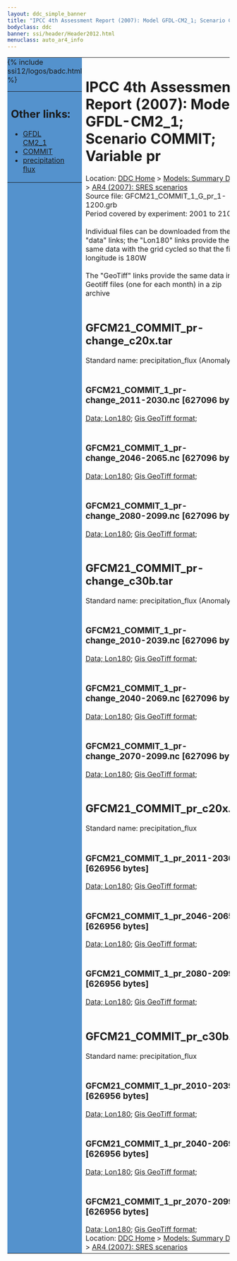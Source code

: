 ```yaml
---
layout: ddc_simple_banner
title: "IPCC 4th Assessment Report (2007): Model GFDL-CM2_1; Scenario COMMIT; Variable pr"
bodyclass: ddc
banner: ssi/header/Header2012.html
menuclass: auto_ar4_info
---
```



<table width="100%" border="0" cellspacing="0" cellpadding="0" style="border-collapse: collapse;">
<tr style="margin:0;padding:0;border:0;">
<td style="margin:0;padding:0;border:0;height:1pt;width:150pt;background:#5492CD;" valign="top" >

<div id="lh-col2" class="auto_ar4_info">
<table class="menumain" bgcolor="#5492CD" cellspacing="0" width="100%" border="0">
<tr><td>
<h2> Other links:</h2>
<ul>
<li><a href="/auto/ar4/model-GFDL-CM2_1.html">GFDL<br/>CM2_1</a></li>
<li><a href="/auto/ar4/scenario-COMMIT.html">COMMIT</a></li>
<li><a href="/auto/ar4/var-precipitation_flux.html">precipitation flux</a></li>
</ul>
</td></tr>
{% include ssi12/logos/badc.html %}
</table>
</div>
</td>
<td><h1>IPCC 4th Assessment Report (2007): Model GFDL-CM2_1; Scenario COMMIT; Variable pr</h1>

<!-- Breadcrumb1 -->
<div id="breadcrumb1" align="left">
Location: <a href="/index.html">DDC Home</a> > <a href="/sim/gcm_clim/">Models: Summary Data</a>
> <a href="/sim/gcm_clim/SRES_AR4/index.html">AR4 (2007): SRES scenarios</a>
</div>
<!-- End of Breadcrumb1 -->Source file: GFCM21_COMMIT_1_G_pr_1-1200.grb
<br/>
Period covered by experiment: 2001 to 2100<br/>
<br/>Individual files can be downloaded from the "data" links; the "Lon180" links provide the same data
         with the grid cycled so that the first longitude is 180W<br/>
<br/>The "GeoTiff" links provide the same data in 12 Geotiff files (one for each month)
          in a zip archive<br/>
<br/><h2>GFCM21_COMMIT_pr-change_c20x.tar</h2>
Standard name: precipitation_flux (Anomaly)<br>
<br/><h3>GFCM21_COMMIT_1_pr-change_2011-2030.nc [627096 bytes]</h3>
<a href="/cgi-bin/downl/ar4_nc/pr/GFCM21_COMMIT_1_pr-change_2011-2030.nc">Data; </a><a href="/cgi-bin/downl/ar4_nc/pr/GFCM21_COMMIT_1_pr-change_2011-2030.cyto180.nc"> Lon180</a>; <a href="/cgi-bin/downl/ar4_tif/pr/GFCM21_COMMIT_1_pr-change_2011-2030.zip">Gis GeoTiff format; </a><br/>
<br/><h3>GFCM21_COMMIT_1_pr-change_2046-2065.nc [627096 bytes]</h3>
<a href="/cgi-bin/downl/ar4_nc/pr/GFCM21_COMMIT_1_pr-change_2046-2065.nc">Data; </a><a href="/cgi-bin/downl/ar4_nc/pr/GFCM21_COMMIT_1_pr-change_2046-2065.cyto180.nc"> Lon180</a>; <a href="/cgi-bin/downl/ar4_tif/pr/GFCM21_COMMIT_1_pr-change_2046-2065.zip">Gis GeoTiff format; </a><br/>
<br/><h3>GFCM21_COMMIT_1_pr-change_2080-2099.nc [627096 bytes]</h3>
<a href="/cgi-bin/downl/ar4_nc/pr/GFCM21_COMMIT_1_pr-change_2080-2099.nc">Data; </a><a href="/cgi-bin/downl/ar4_nc/pr/GFCM21_COMMIT_1_pr-change_2080-2099.cyto180.nc"> Lon180</a>; <a href="/cgi-bin/downl/ar4_tif/pr/GFCM21_COMMIT_1_pr-change_2080-2099.zip">Gis GeoTiff format; </a><br/>
<br/><h2>GFCM21_COMMIT_pr-change_c30b.tar</h2>
Standard name: precipitation_flux (Anomaly)<br>
<br/><h3>GFCM21_COMMIT_1_pr-change_2010-2039.nc [627096 bytes]</h3>
<a href="/cgi-bin/downl/ar4_nc/pr/GFCM21_COMMIT_1_pr-change_2010-2039.nc">Data; </a><a href="/cgi-bin/downl/ar4_nc/pr/GFCM21_COMMIT_1_pr-change_2010-2039.cyto180.nc"> Lon180</a>; <a href="/cgi-bin/downl/ar4_tif/pr/GFCM21_COMMIT_1_pr-change_2010-2039.zip">Gis GeoTiff format; </a><br/>
<br/><h3>GFCM21_COMMIT_1_pr-change_2040-2069.nc [627096 bytes]</h3>
<a href="/cgi-bin/downl/ar4_nc/pr/GFCM21_COMMIT_1_pr-change_2040-2069.nc">Data; </a><a href="/cgi-bin/downl/ar4_nc/pr/GFCM21_COMMIT_1_pr-change_2040-2069.cyto180.nc"> Lon180</a>; <a href="/cgi-bin/downl/ar4_tif/pr/GFCM21_COMMIT_1_pr-change_2040-2069.zip">Gis GeoTiff format; </a><br/>
<br/><h3>GFCM21_COMMIT_1_pr-change_2070-2099.nc [627096 bytes]</h3>
<a href="/cgi-bin/downl/ar4_nc/pr/GFCM21_COMMIT_1_pr-change_2070-2099.nc">Data; </a><a href="/cgi-bin/downl/ar4_nc/pr/GFCM21_COMMIT_1_pr-change_2070-2099.cyto180.nc"> Lon180</a>; <a href="/cgi-bin/downl/ar4_tif/pr/GFCM21_COMMIT_1_pr-change_2070-2099.zip">Gis GeoTiff format; </a><br/>
<br/><h2>GFCM21_COMMIT_pr_c20x.tar</h2>
Standard name: precipitation_flux<br>
<br/><h3>GFCM21_COMMIT_1_pr_2011-2030.nc [626956 bytes]</h3>
<a href="/cgi-bin/downl/ar4_nc/pr/GFCM21_COMMIT_1_pr_2011-2030.nc">Data; </a><a href="/cgi-bin/downl/ar4_nc/pr/GFCM21_COMMIT_1_pr_2011-2030.cyto180.nc"> Lon180</a>; <a href="/cgi-bin/downl/ar4_tif/pr/GFCM21_COMMIT_1_pr_2011-2030.zip">Gis GeoTiff format; </a><br/>
<br/><h3>GFCM21_COMMIT_1_pr_2046-2065.nc [626956 bytes]</h3>
<a href="/cgi-bin/downl/ar4_nc/pr/GFCM21_COMMIT_1_pr_2046-2065.nc">Data; </a><a href="/cgi-bin/downl/ar4_nc/pr/GFCM21_COMMIT_1_pr_2046-2065.cyto180.nc"> Lon180</a>; <a href="/cgi-bin/downl/ar4_tif/pr/GFCM21_COMMIT_1_pr_2046-2065.zip">Gis GeoTiff format; </a><br/>
<br/><h3>GFCM21_COMMIT_1_pr_2080-2099.nc [626956 bytes]</h3>
<a href="/cgi-bin/downl/ar4_nc/pr/GFCM21_COMMIT_1_pr_2080-2099.nc">Data; </a><a href="/cgi-bin/downl/ar4_nc/pr/GFCM21_COMMIT_1_pr_2080-2099.cyto180.nc"> Lon180</a>; <a href="/cgi-bin/downl/ar4_tif/pr/GFCM21_COMMIT_1_pr_2080-2099.zip">Gis GeoTiff format; </a><br/>
<br/><h2>GFCM21_COMMIT_pr_c30b.tar</h2>
Standard name: precipitation_flux<br>
<br/><h3>GFCM21_COMMIT_1_pr_2010-2039.nc [626956 bytes]</h3>
<a href="/cgi-bin/downl/ar4_nc/pr/GFCM21_COMMIT_1_pr_2010-2039.nc">Data; </a><a href="/cgi-bin/downl/ar4_nc/pr/GFCM21_COMMIT_1_pr_2010-2039.cyto180.nc"> Lon180</a>; <a href="/cgi-bin/downl/ar4_tif/pr/GFCM21_COMMIT_1_pr_2010-2039.zip">Gis GeoTiff format; </a><br/>
<br/><h3>GFCM21_COMMIT_1_pr_2040-2069.nc [626956 bytes]</h3>
<a href="/cgi-bin/downl/ar4_nc/pr/GFCM21_COMMIT_1_pr_2040-2069.nc">Data; </a><a href="/cgi-bin/downl/ar4_nc/pr/GFCM21_COMMIT_1_pr_2040-2069.cyto180.nc"> Lon180</a>; <a href="/cgi-bin/downl/ar4_tif/pr/GFCM21_COMMIT_1_pr_2040-2069.zip">Gis GeoTiff format; </a><br/>
<br/><h3>GFCM21_COMMIT_1_pr_2070-2099.nc [626956 bytes]</h3>
<a href="/cgi-bin/downl/ar4_nc/pr/GFCM21_COMMIT_1_pr_2070-2099.nc">Data; </a><a href="/cgi-bin/downl/ar4_nc/pr/GFCM21_COMMIT_1_pr_2070-2099.cyto180.nc"> Lon180</a>; <a href="/cgi-bin/downl/ar4_tif/pr/GFCM21_COMMIT_1_pr_2070-2099.zip">Gis GeoTiff format; </a><br/>
<!-- Breadcrumb2 -->
<div id="breadcrumb2" align="left">
Location: <a href="/index.html">DDC Home</a> > <a href="/sim/gcm_clim/">Models: Summary Data</a>
> <a href="/sim/gcm_clim/SRES_AR4/index.html">AR4 (2007): SRES scenarios</a>
</div>
<!-- End of Breadcrumb2 --></td></tr></table>
